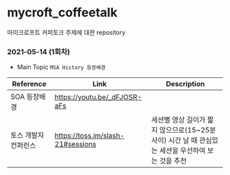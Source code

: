 # mycroft_coffeetalk
마이크로프트 커피토크 주제에 대한 repository

### 2021-05-14 (1회차)

- Main Topic `MSA History 등장배경`

| Reference | Link | Description |
| ------ | ------ | ------ |
| SOA 등장배경 | https://youtu.be/_dFJOSR-aFs | 
| 토스 개발자 컨퍼런스 | https://toss.im/slash-21#sessions | 세션별 영상 길이가 짧지 않으므로(15~25분 사이) 시간 날 때 관심있는 세션을 우선하여 보는 것을 추천
